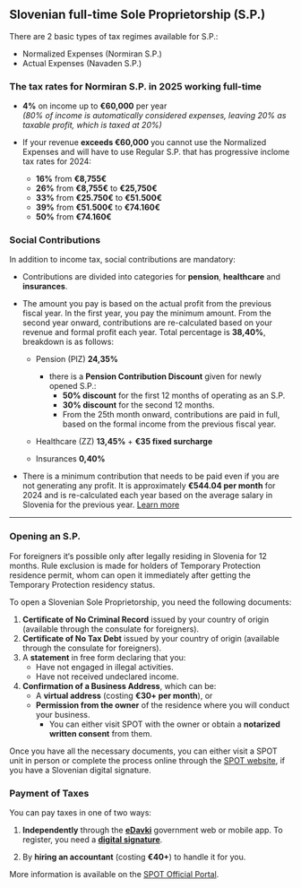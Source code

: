 
## Slovenian full-time Sole Proprietorship (S.P.)

There are 2 basic types of tax regimes available for S.P.:
- Normalized Expenses (Normiran S.P.)
- Actual Expenses (Navaden S.P.)

### The tax rates for **Normiran S.P.** in 2025 working full-time

- **4%** on income up to **€60,000** per year  
  *(80% of income is automatically considered expenses, leaving 20% as taxable profit, which is taxed at 20%)*

- If your revenue **exceeds €60,000** you cannot use the Normalized Expenses and will have to use Regular S.P. that has progressive inclome tax rates for 2024:
  - **16%** from **€8,755€**
  - **26%** from **€8,755€** to **€25,750€**
  - **33%** from **€25.750€** to **€51.500€**
  - **39%** from **€51.500€** to **€74.160€**
  - **50%** from **€74.160€**

### Social Contributions

In addition to income tax, social contributions are mandatory:

- Contributions are divided into categories for **pension**, **healthcare** and **insurances**.
- The amount you pay is based on the actual profit from the previous fiscal year. In the first year, you pay the minimum amount. From the second year onward, contributions are re-calculated based on your revenue and formal profit each year. Total percentage is **38,40%**, breakdown is as follows:
  - Pension (PIZ) **24,35%**
    - there is a **Pension Contribution Discount** given for newly opened S.P.:
      - **50% discount** for the first 12 months of operating as an S.P.
      - **30% discount** for the second 12 months.
      - From the 25th month onward, contributions are paid in full, based on the formal income from the previous fiscal year.
 
  - Healthcare (ZZ) **13,45%** + **€35 fixed surcharge**

  - Insurances **0,40%**

- There is a minimum contribution that needs to be paid even if you are not generating any profit. It is approximately **€544.04 per month** for 2024 and is re-calculated each year based on the average salary in Slovenia for the previous year. [Learn more](https://www.fu.gov.si/davki_in_druge_dajatve/podrocja/prispevki_za_socialno_varnost/osnove_za_placilo_ter_zneski_prispevkov_za_socialno_varnost/)

---

### Opening an S.P.

For foreigners it‘s possible only after legally residing in Slovenia for 12 months. Rule exclusion is made for holders of Temporary Protection residence permit, whom can open it immediately after getting the Temporary Protection residency status.

To open a Slovenian Sole Proprietorship, you need the following documents:

1. **Certificate of No Criminal Record** issued by your country of origin (available through the consulate for foreigners).
2. **Certificate of No Tax Debt** issued by your country of origin (available through the consulate for foreigners).
3. A **statement** in free form declaring that you:
   - Have not engaged in illegal activities.
   - Have not received undeclared income.
4. **Confirmation of a Business Address**, which can be:
   - A **virtual address** (costing **€30+ per month**), or
   - **Permission from the owner** of the residence where you will conduct your business.
     - You can either visit SPOT with the owner or obtain a **notarized written consent** from them.

Once you have all the necessary documents, you can either visit a SPOT unit in person or complete the process online through the [SPOT website](https://spot.gov.si/sl/teme/ustanovitev-s-p/), if you have a Slovenian digital signature.

### Payment of Taxes

You can pay taxes in one of two ways:

1. **Independently** through the [**eDavki**](https://edavki.durs.si/) government web or mobile app. To register, you need a [**digital signature**](https://e-uprava.gov.si/si/podrocja/osebni-dokumenti-potrdila-selitev/osebni-dokumenti/digitalno-potrdilo-za-elektronsko-poslovanje).

2. By **hiring an accountant** (costing **€40+**) to handle it for you.

More information is available on the [SPOT Official Portal](https://spot.gov.si/sl/teme/ustanovitev-s-p/).

